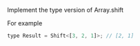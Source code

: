 Implement the type version of Array.shift

For example

```javascript
type Result = Shift<[3, 2, 1]>; // [2, 1]
```
